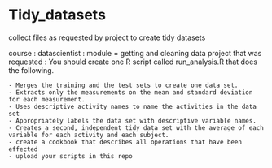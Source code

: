 Tidy_datasets
=============

collect files as requested by project to create tidy datasets

course : datascientist : module = getting and cleaning data
project that was requested :
You should create one R script called run_analysis.R that does the following. 

    - Merges the training and the test sets to create one data set.
    - Extracts only the measurements on the mean and standard deviation for each measurement. 
    - Uses descriptive activity names to name the activities in the data set
    - Appropriately labels the data set with descriptive variable names. 
    - Creates a second, independent tidy data set with the average of each variable for each activity and each subject. 
    - create a cookbook that describes all operations that have been effected
    - upload your scripts in this repo
